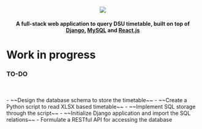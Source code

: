 <h1 align="center">
    <br>
    <a href="https://github.com/sinnytk/ModularTable-Web"> 
        <img src="https://i.imgur.com/aOgaKNM.png">
        </img>
    </a>
    <br>
</h1>

<h4 align="center">A full-stack web application to query DSU timetable, built on top of <a href='https://github.com/django/django'>Django</a>, <a href='https://github.com/mysqljs/mysql'>MySQL</a> and <a href='https://github.com/facebook/react'>React.js</a></h4>

<h1>Work in progress</h1>

<h3>TO-DO</h3><br><br>
- ~~Design the database schema to store the timetable~~
- ~~Create a Python script to read XLSX based timetable~~
- ~~Implement SQL storage through the script~~
- ~~Initialize Django application and import the SQL relations~~
- Formulate a RESTful API for accessing the database
